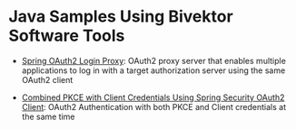 # Java Samples Using Bivektor Software Tools

* [Spring OAuth2 Login Proxy](https://github.com/bivektor/bivektor-product-samples/blob/main/spring-oauth2-proxy-server/README.md): OAuth2 proxy server that enables multiple applications to log in with a target authorization server using the same OAuth2 client

  
* [Combined PKCE with Client Credentials Using Spring Security OAuth2 Client](https://github.com/bivektor/bivektor-product-samples/blob/main/spring-oauth2-client/combined-pkce-with-client-credentials/README.md): OAuth2 Authentication with both PKCE and Client credentials at the same time
